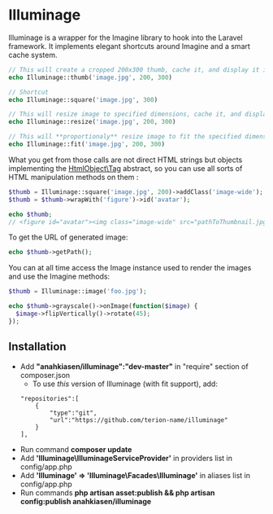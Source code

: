 Illuminage
==========

Illuminage is a wrapper for the Imagine library to hook into the Laravel framework. It implements elegant shortcuts around Imagine and a smart cache system.

```php
// This will create a cropped 200x300 thumb, cache it, and display it in an image tag
echo Illuminage::thumb('image.jpg', 200, 300)

// Shortcut
echo Illuminage::square('image.jpg', 300)

// This will resize image to specified dimensions, cache it, and display it in an image tag
echo Illuminage::resize('image.jpg', 200, 300)

// This will **proportionaly** resize image to fit the specified dimensions, cache it, and display it in an image tag
echo Illuminage::fit('image.jpg', 200, 300)
```

What you get from those calls are not direct HTML strings but objects implementing the [HtmlObject\Tag](https://github.com/Anahkiasen/html-object) abstract, so you can use all sorts of HTML manipulation methods on them :

```php
$thumb = Illuminage::square('image.jpg', 200)->addClass('image-wide');
$thumb = $thumb->wrapWith('figure')->id('avatar');

echo $thumb;
// <figure id="avatar"><img class="image-wide" src="pathToThumbnail.jpg"></figure>
```

To get the URL of generated image:
```php
echo $thumb->getPath();
```

You can at all time access the Image instance used to render the images and use the Imagine methods:
```php
$thumb = Illuminage::image('foo.jpg');

echo $thumb->grayscale()->onImage(function($image) {
  $image->flipVertically()->rotate(45);
});
```

## Installation

* Add **"anahkiasen/illuminage":"dev-master"** in "require" section of composer.json
	* To use *this* version of Illuminage (with fit support), add:
	```
	"repositories":[
        {
            "type":"git",
            "url":"https://github.com/terion-name/illuminage"
        }
    ],
	```
* Run command **composer update**
* Add **'Illuminage\IlluminageServiceProvider'** in providers list in config/app.php
* Add **'Illuminage' => 'Illuminage\Facades\Illuminage'** in aliases list in config/app.php
* Run commands **php artisan asset:publish && php artisan config:publish anahkiasen/illuminage**
